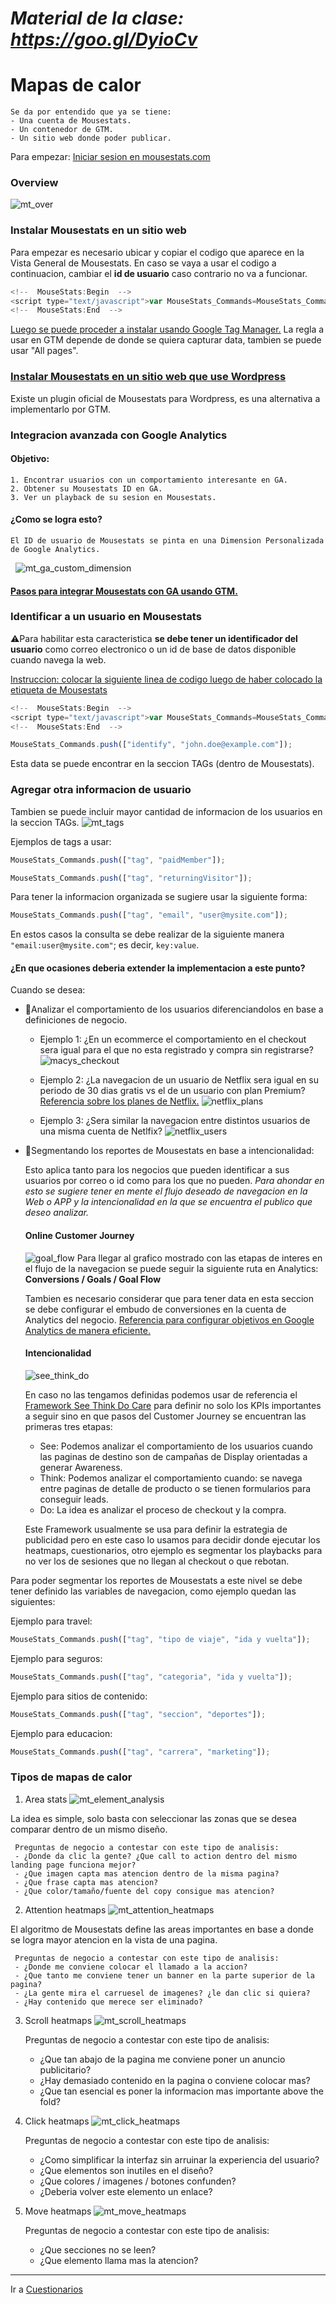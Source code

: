 # *Material de la clase: https://goo.gl/DyioCv*


# Mapas de calor

    Se da por entendido que ya se tiene:
    - Una cuenta de Mousestats.
    - Un contenedor de GTM.
    - Un sitio web donde poder publicar.
    
Para empezar: [Iniciar sesion en mousestats.com](https://ssl.mousestats.com/user/login) 

### Overview

  ![mt_over]

### Instalar Mousestats en un sitio web

Para empezar es necesario ubicar y copiar el codigo que aparece en la Vista General de Mousestats.
En caso se vaya a usar el codigo a continuacion, cambiar el **id de usuario** caso contrario no va a funcionar.

```javascript
<!--  MouseStats:Begin  -->
<script type="text/javascript">var MouseStats_Commands=MouseStats_Commands?MouseStats_Commands:[]; (function(){function b(){if(void 0==document.getElementById("__mstrkscpt")){var a=document.createElement("script");a.type="text/javascript";a.id="__mstrkscpt";a.src=("https:"==document.location.protocol?"https://ssl":"http://www2")+".mousestats.com/js/4/7/<YOUR MOUSTATS ID HERE>.js?"+Math.floor((new Date).getTime()/6E5);a.async=!0;a.defer=!0;(document.getElementsByTagName("head")[0]||document.getElementsByTagName("body")[0]).appendChild(a)}}window.attachEvent?window.attachEvent("onload",b):window.addEventListener("load", b,!1);"complete"===document.readyState&&b()})(); </script>
<!--  MouseStats:End  -->
```

[Luego se puede proceder a instalar usando Google Tag Manager.](http://www.mousestats.com/docs/wiki/31/google-tag-manager-gtm-integration) 
La regla a usar en GTM depende de donde se quiera capturar data, tambien se puede usar "All pages".

### [Instalar Mousestats en un sitio web que use Wordpress](http://www.mousestats.com/docs/wiki/9/mousestats-wordpress-integration)
Existe un plugin oficial de Mousestats para Wordpress, es una alternativa a implementarlo por GTM.

### Integracion avanzada con Google Analytics
#### Objetivo:
    1. Encontrar usuarios con un comportamiento interesante en GA.
    2. Obtener su Mousestats ID en GA.
    3. Ver un playback de su sesion en Mousestats.
    
#### ¿Como se logra esto?
    El ID de usuario de Mousestats se pinta en una Dimension Personalizada de Google Analytics.
    
   ![mt_ga_custom_dimension] 
    
#### [Pasos para integrar Mousestats con GA usando GTM.](http://www.mousestats.com/docs/wiki/32/google-analytics-integration-using-gtm)

### Identificar a un usuario en Mousestats
:warning:Para habilitar esta caracteristica **se debe tener un identificador del usuario** como correo electronico o un id de base de datos disponible cuando navega la web.

[Instruccion: colocar la siguiente linea de codigo luego de haber colocado la etiqueta de Mousestats](http://www.mousestats.com/docs/wiki/27/identify-a-user)

```javascript
<!--  MouseStats:Begin  -->
<script type="text/javascript">var MouseStats_Commands=MouseStats_Commands?MouseStats_Commands:[]; (function(){function b(){if(void 0==document.getElementById("__mstrkscpt")){var a=document.createElement("script");a.type="text/javascript";a.id="__mstrkscpt";a.src=("https:"==document.location.protocol?"https://ssl":"http://www2")+".mousestats.com/js/4/7/<YOUR MOUSTATS ID HERE>.js?"+Math.floor((new Date).getTime()/6E5);a.async=!0;a.defer=!0;(document.getElementsByTagName("head")[0]||document.getElementsByTagName("body")[0]).appendChild(a)}}window.attachEvent?window.attachEvent("onload",b):window.addEventListener("load", b,!1);"complete"===document.readyState&&b()})(); </script>
<!--  MouseStats:End  -->

MouseStats_Commands.push(["identify", "john.doe@example.com"]);
```
Esta data se puede encontrar en la seccion TAGs (dentro de Mousestats).

### Agregar otra informacion de usuario
Tambien se puede incluir mayor cantidad de informacion de los usuarios en la seccion TAGs.
![mt_tags]

Ejemplos de tags a usar:
```javascript
MouseStats_Commands.push(["tag", "paidMember"]);

MouseStats_Commands.push(["tag", "returningVisitor"]);
```

Para tener la informacion organizada se sugiere usar la siguiente forma:
```javascript
MouseStats_Commands.push(["tag", "email", "user@mysite.com"]);
```
En estos casos la consulta se debe realizar de la siguiente manera `"email:user@mysite.com"`; es decir, `key:value`.

#### ¿En que ocasiones deberia extender la implementacion a este punto?

Cuando se desea:

- :watermelon:Analizar el comportamiento de los usuarios diferenciandolos en base a definiciones de negocio.
	
	* Ejemplo 1: ¿En un ecommerce el comportamiento en el checkout sera igual para el que no esta registrado y compra sin registrarse?
	![macys_checkout]
	
	* Ejemplo 2: ¿La navegacion de un usuario de Netflix sera igual en su periodo de 30 dias gratis vs el de un usuario con plan Premium? [Referencia sobre los planes de Netflix.](https://help.netflix.com/en/node/24926)
	![netflix_plans]
	
	* Ejemplo 3: ¿Sera similar la navegacion entre distintos usuarios de una misma cuenta de Netlfix?
	![netflix_users]

- :banana:Segmentando los reportes de Mousestats en base a intencionalidad:

	Esto aplica tanto para los negocios que pueden identificar a sus usuarios por correo o id como para los que no pueden.
	*Para ahondar en esto se sugiere tener en mente el flujo deseado de navegacion en la Web o APP y la intencionalidad en la que se encuentra el publico que deseo analizar.*
	
	#### Online Customer Journey 
	![goal_flow]
	Para llegar al grafico mostrado con las etapas de interes en el flujo de la navegacion se puede seguir la siguiente ruta en Analytics: **Conversions / Goals / Goal Flow**
	
	Tambien es necesario considerar que para tener data en esta seccion se debe configurar el embudo de conversiones en la cuenta de Analytics del negocio. [Referencia para configurar objetivos en Google Analytics de manera eficiente.](http://attachmedia.com/blog/como-definir-y-medir-objetivos-para-sitios-web-en-google-analytics/?utm_source?=github&utm_medium=clase_arturo&utm_campaing=managementsociety)
	
	#### Intencionalidad
	![see_think_do]
	
	En caso no las tengamos definidas podemos usar de referencia el [Framework See Think Do Care](https://www.thinkwithgoogle.com/intl/en-145/perspectives/global-articles/kpis-essential-framework/) para definir no solo los KPIs importantes a seguir sino en que pasos del Customer Journey se encuentran las primeras tres etapas: 
	
	* See: Podemos analizar el comportamiento de los usuarios cuando las paginas de destino son de campañas de Display orientadas a generar Awareness. 
	* Think: Podemos analizar el comportamiento cuando: se navega entre paginas de detalle de producto o se tienen formularios para conseguir leads.
	* Do: La idea es analizar el proceso de checkout y la compra. 
	
	Este Framework usualmente se usa para definir la estrategia de publicidad pero en este caso lo usamos para decidir donde ejecutar los heatmaps, cuestionarios, otro ejemplo es segmentar los playbacks para no ver los de sesiones que no llegan al checkout o que rebotan.


Para poder segmentar los reportes de Mousestats a este nivel se debe tener definido las variables de navegacion, como ejemplo quedan las siguientes:

Ejemplo para travel:
```javascript
MouseStats_Commands.push(["tag", "tipo de viaje", "ida y vuelta"]);
```
Ejemplo para seguros:
```javascript
MouseStats_Commands.push(["tag", "categoria", "ida y vuelta"]);
```
Ejemplo para sitios de contenido:
```javascript
MouseStats_Commands.push(["tag", "seccion", "deportes"]);
```
Ejemplo para educacion:
```javascript
MouseStats_Commands.push(["tag", "carrera", "marketing"]);
```

### Tipos de mapas de calor

1. Area stats
 ![mt_element_analysis]
 
 La idea es simple, solo basta con seleccionar las zonas que se desea comparar dentro de un mismo diseño.
 
	 Preguntas de negocio a contestar con este tipo de analisis:
	 - ¿Donde da clic la gente? ¿Que call to action dentro del mismo landing page funciona mejor?
	 - ¿Que imagen capta mas atencion dentro de la misma pagina?
	 - ¿Que frase capta mas atencion?
	 - ¿Que color/tamaño/fuente del copy consigue mas atencion?
 
 
2. Attention heatmaps
 ![mt_attention_heatmaps]
 
  El algoritmo de Mousestats define las areas importantes en base a donde se logra mayor atencion en la vista de una pagina.
 
	 Preguntas de negocio a contestar con este tipo de analisis:
	 - ¿Donde me conviene colocar el llamado a la accion?
	 - ¿Que tanto me conviene tener un banner en la parte superior de la pagina?
	 - ¿La gente mira el carruesel de imagenes? ¿le dan clic si quiera?
	 - ¿Hay contenido que merece ser eliminado?

3. Scroll heatmaps
 ![mt_scroll_heatmaps]
 
	 Preguntas de negocio a contestar con este tipo de analisis:
	 - ¿Que tan abajo de la pagina me conviene poner un anuncio publicitario?
	 - ¿Hay demasiado contenido en la pagina o conviene colocar mas?
	 - ¿Que tan esencial es poner la informacion mas importante above the fold?


4. Click heatmaps
 ![mt_click_heatmaps]
 
	 Preguntas de negocio a contestar con este tipo de analisis:
	 - ¿Como simplificar la interfaz sin arruinar la experiencia del usuario?
	 - ¿Que elementos son inutiles en el diseño?
	 - ¿Que colores / imagenes / botones confunden?
	 - ¿Deberia volver este elemento un enlace?
 
5. Move heatmaps
 ![mt_move_heatmaps]

	 Preguntas de negocio a contestar con este tipo de analisis:
	 - ¿Que secciones no se leen?
	 - ¿Que elemento llama mas la atencion?
	 
 




---

Ir a [Cuestionarios](https://github.com/acamposc/managementsociety/blob/master/herramientas/5_cuestionarios.md)

[mt_over]: https://github.com/acamposc/managementsociety/blob/master/herramientas/img/4_mousestats_overview.png
[mt_ga_custom_dimension]: https://www.mousestats.com/docs/Attachments/DocumentResources/GADimensions.png
[mt_tags]: http://www.mousestats.com/docs/Attachments/Images/TagData.png
[macys_checkout]: https://assets.econsultancy.com/public/imgur/swS6IYs.png
[netflix_plans]: https://www.cutcabletoday.com/wp-content/uploads/2016/05/Netflix-plans-1024x600.jpg
[netflix_users]: https://iwsmt-content-ok2nbdvvyp8jbrhdp.stackpathdns.com/942015193464.jpg
[see_think_do]: https://www.kaushik.net/avinash/wp-content/uploads/2013/07/see_think_do_optimal_digital_marketing_strategy-2.png
[goal_flow]: https://github.com/acamposc/managementsociety/blob/master/herramientas/img/4_mousestats_goal_flow_analytics.png
[mt_element_analysis]: https://www.mousestats.com/static/theme/salesv2/serviceScreenshots/areastats.gif
[mt_attention_heatmaps]: https://www.mousestats.com/static/theme/salesv2/serviceScreenshots/attention.gif
[mt_scroll_heatmaps]: https://www.mousestats.com/static/theme/salesv2/serviceScreenshots/scroll.gif
[mt_click_heatmaps]: https://www.mousestats.com/static/theme/salesv2/serviceScreenshots/clicks.gif
[mt_move_heatmaps]: https://www.mousestats.com/static/theme/salesv2/serviceScreenshots/move.gif

 
